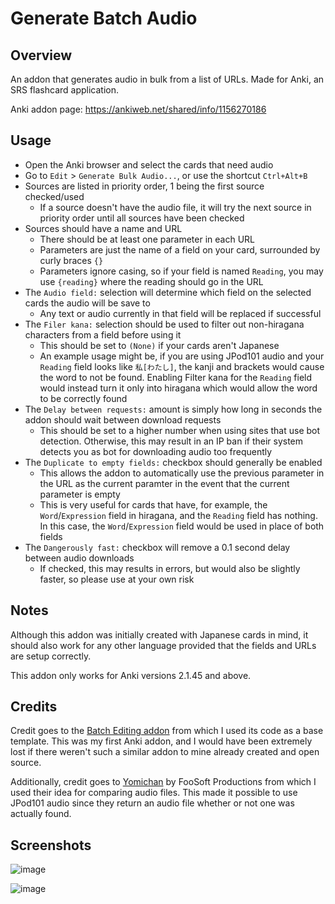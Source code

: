 # Generate Batch Audio

## Overview
An addon that generates audio in bulk from a list of URLs. Made for Anki, an SRS flashcard application.

Anki addon page: https://ankiweb.net/shared/info/1156270186

## Usage
 - Open the Anki browser and select the cards that need audio
 - Go to ```Edit``` > ```Generate Bulk Audio...```, or use the shortcut ```Ctrl+Alt+B```
 - Sources are listed in priority order, 1 being the first source checked/used
   - If a source doesn't have the audio file, it will try the next source in priority order until all sources have been checked
 - Sources should have a name and URL
   - There should be at least one parameter in each URL
   - Parameters are just the name of a field on your card, surrounded by curly braces ```{}```
   - Parameters ignore casing, so if your field is named ```Reading```, you may use ```{reading}``` where the reading should go in the URL
 - The ```Audio field:``` selection will determine which field on the selected cards the audio will be save to
   - Any text or audio currently in that field will be replaced if successful
 - The ```Filer kana:``` selection should be used to filter out non-hiragana characters from a field before using it
   - This should be set to ```(None)``` if your cards aren't Japanese
   - An example usage might be, if you are using JPod101 audio and your ```Reading``` field looks like ```私[わたし]```, the kanji and brackets would cause the word to not be found.
Enabling Filter kana for the ```Reading``` field would instead turn it only into hiragana which would allow the word to be correctly found
 - The ```Delay between requests:``` amount is simply how long in seconds the addon should wait between download requests
   - This should be set to a higher number when using sites that use bot detection.
Otherwise, this may result in an IP ban if their system detects you as bot for downloading audio too frequently
 - The ```Duplicate to empty fields:``` checkbox should generally be enabled
   - This allows the addon to automatically use the previous parameter in the URL as the current paramter in the event that the current parameter is empty
   - This is very useful for cards that have, for example, the ```Word```/```Expression``` field in hiragana, and the ```Reading``` field has nothing.
In this case, the ```Word```/```Expression``` field would be used in place of both fields
 - The ```Dangerously fast:``` checkbox will remove a 0.1 second delay between audio downloads
   - If checked, this may results in errors, but would also be slightly faster, so please use at your own risk

## Notes
Although this addon was initially created with Japanese cards in mind, it should also work for any other language provided that the fields and URLs are setup correctly.

This addon only works for Anki versions 2.1.45 and above.

## Credits
Credit goes to the [Batch Editing addon](https://ankiweb.net/shared/info/291119185) from which I used its code as a base template. 
This was my first Anki addon, and I would have been extremely lost if there weren't such a similar addon to mine already created and open source.

Additionally, credit goes to [Yomichan](https://foosoft.net/projects/yomichan/) by FooSoft Productions from which I used their idea for comparing audio files.
This made it possible to use JPod101 audio since they return an audio file whether or not one was actually found.

## Screenshots
![image](https://user-images.githubusercontent.com/49173127/203440799-8ed46a5c-b8c4-4618-b9a7-2a1f9e26b1cf.png)

![image](https://user-images.githubusercontent.com/49173127/203440842-a1624334-c9da-4e62-997c-4218b878c824.png)
